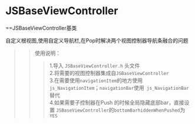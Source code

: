 # JSBaseViewController

==JSBaseViewController基类

自定义根视图,使用自定义导航栏,在Pop时解决两个视图控制器导航条融合的问题

>>使用说明：
>>>1.导入 `JSBaseViewController.h` 头文件<br>
>>>2.将需要的视图控制器集成自`JSBaseViewController`<br>
>>>3.在需要使用`navigationItem`的地方使用 `js_NavigationItem`；`navigationBar`使用` js_NavigationBar`替代<br>
>>>4.如果需要子控制器在Push 的时候全局隐藏底部bar，直接设置 `JSBaseViewController`的`bottomBarhiddenWhenPushed`为`YES`<br>

